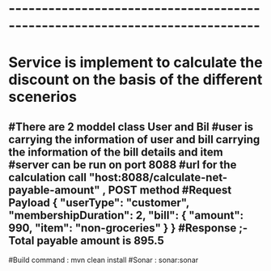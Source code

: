
# ----------------------------------------------------------------------------
# Service is implement to calculate the discount on the basis of the different scenerios
#There are 2 moddel class User and Bil
#user is carrying the information of user and bill carrying the information of the bill details and item 
#server can be run on port 8088
#url for the calculation call "host:8088/calculate-net-payable-amount" , POST method
#Request Payload 
{
    "userType": "customer",
    "membershipDuration": 2,
    "bill": {
        "amount": 990,
        "item": "non-groceries"
    }
}
#Response ;- Total payable amount is 895.5
------------------------------------------------------

#Build command : mvn clean install
#Sonar : sonar:sonar
